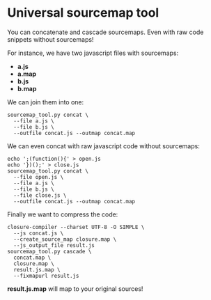 # Universal sourcemap tool

You can concatenate and cascade sourcemaps.
Even with raw code snippets without sourcemaps!

For instance, we have two javascript files with sourcemaps:
- **a.js**
- **a.map**
- **b.js**
- **b.map**

We can join them into one:

```
sourcemap_tool.py concat \
  --file a.js \
  --file b.js \
  --outfile concat.js --outmap concat.map
```

We can even concat with raw javascript code without sourcemaps:

```
echo ';(function(){' > open.js
echo '})();' > close.js
sourcemap_tool.py concat \
  --file open.js \
  --file a.js \
  --file b.js \
  --file close.js \
  --outfile concat.js --outmap concat.map
```

Finally we want to compress the code:

```
closure-compiler --charset UTF-8 -O SIMPLE \
  --js concat.js \
  --create_source_map closure.map \
  --js_output_file result.js
sourcemap_tool.py cascade \
  concat.map \
  closure.map \
  result.js.map \
  --fixmapurl result.js
```

**result.js.map** will map to your original sources!
